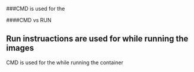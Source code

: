 ###CMD is used for the 

####CMD vs RUN
## Run instruactions are used for while running the images
CMD is used for the while running the container